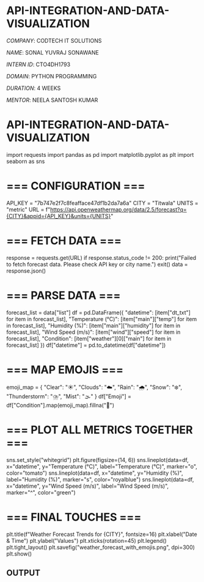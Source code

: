 # API-INTEGRATION-AND-DATA-VISUALIZATION

*COMPANY*: CODTECH IT SOLUTIONS

*NAME*: SONAL YUVRAJ SONAWANE

*INTERN ID*: CTO4DH1793

*DOMAIN*: PYTHON PROGRAMMING

*DURATION*: 4 WEEKS

*MENTOR*: NEELA SANTOSH KUMAR

# API-INTEGRATION-AND-DATA-VISUALIZATION

import requests
import pandas as pd
import matplotlib.pyplot as plt
import seaborn as sns

# === CONFIGURATION ===
API_KEY = "7b747e2f7c8feafface47df1b2da7a6a" 
CITY = "Titwala"
UNITS = "metric"
URL = f"https://api.openweathermap.org/data/2.5/forecast?q={CITY}&appid={API_KEY}&units={UNITS}"

# === FETCH DATA ===
response = requests.get(URL)
if response.status_code != 200:
    print("Failed to fetch forecast data. Please check API key or city name.")
    exit()
data = response.json()

# === PARSE DATA ===
forecast_list = data["list"]
df = pd.DataFrame({
    "datetime": [item["dt_txt"] for item in forecast_list],
    "Temperature (°C)": [item["main"]["temp"] for item in forecast_list],
    "Humidity (%)": [item["main"]["humidity"] for item in forecast_list],
    "Wind Speed (m/s)": [item["wind"]["speed"] for item in forecast_list],
    "Condition": [item["weather"][0]["main"] for item in forecast_list]
})
df["datetime"] = pd.to_datetime(df["datetime"])

# === MAP EMOJIS ===
emoji_map = {
    "Clear": "☀️", "Clouds": "☁️", "Rain": "🌧️",
    "Snow": "❄️", "Thunderstorm": "⛈️", "Mist": "🌫️"
}
df["Emoji"] = df["Condition"].map(emoji_map).fillna("🌈")

# === PLOT ALL METRICS TOGETHER ===
sns.set_style("whitegrid")
plt.figure(figsize=(14, 6))
sns.lineplot(data=df, x="datetime", y="Temperature (°C)", label="Temperature (°C)", marker="o", color="tomato")
sns.lineplot(data=df, x="datetime", y="Humidity (%)", label="Humidity (%)", marker="s", color="royalblue")
sns.lineplot(data=df, x="datetime", y="Wind Speed (m/s)", label="Wind Speed (m/s)", marker="^", color="green")

# === FINAL TOUCHES ===
plt.title(f"Weather Forecast Trends for {CITY}", fontsize=16)
plt.xlabel("Date & Time")
plt.ylabel("Values")
plt.xticks(rotation=45)
plt.legend()
plt.tight_layout()
plt.savefig("weather_forecast_with_emojis.png", dpi=300)
plt.show()

## OUTPUT

